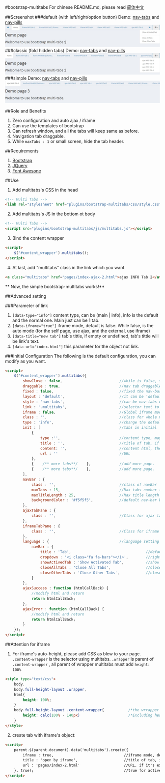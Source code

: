 #bootstrap-multitabs
For chinese README.md, please read [简体中文](README_cn.md)

##Screenshot
###default  (with left/right/option button)
Demo: [nav-tabs](http://edwinhuish.oschina.io/multi-tabs/demo/index.html) and [nav-pills](http://edwinhuish.oschina.io/multi-tabs/demo/index-default-pills.html)
![Multi Tabs Screenshot](screenshot-default.jpg)
###classic (fold hidden tabs)
Demo: [nav-tabs](http://edwinhuish.oschina.io/multi-tabs/demo/index-classic.html) and [nav-pills](http://edwinhuish.oschina.io/multi-tabs/demo/index-classic-pills.html)
![Multi Tabs Screenshot](screenshot-classic.jpg)
###simple
Demo: [nav-tabs](http://edwinhuish.oschina.io/multi-tabs/demo/index-simple.html) and [nav-pills](http://edwinhuish.oschina.io/multi-tabs/demo/index-simple-pills.html)
![Multi Tabs Screenshot](screenshot-simple.jpg)

##Role and Benefits
1. Zero configuration and auto ajax / iframe
2. Can use the templates of bootstrap
3. Can refresh window, and all the tabs will keep same as before.
4. Navigation tab draggable.
5. While ``` maxTabs : 1 ``` or small screen, hide the tab header.

##Requirements
1. [Bootstrap](http://getbootstrap.com/)
2. [JQuery](http://jquery.com/)
3. [Font Awesone](http://fontawesome.io/icons/)

##Use
1. Add multitabs's CSS in the head
```html
<!-- Multi Tabs -->
<link rel="stylesheet" href="plugins/bootstrap-multitabs/css/style.css">
```

2. Add multitabs's JS in the bottom ot body
```html
<!-- Multi Tabs -->
<script src="plugins/bootstrap-multitabs/js/multitabs.js"></script>
```

3. Bind the content wrapper
```html
<script>
    $('#content_wrapper').multitabs();
</script>
```

4. At last, add "multitabs" class in the link which you want.
```html
<a class="multitabs" href="pages/index-ajax-2.html">ajax INFO Tab 2</a>
```

** Now, the simple bootstrap-multitabs works!**


##Advanced setting

###Parameter of link
1. ```[data-type="info"]``` content type, can be (main | info), info is the default and the normal one. Main just can be 1 tab.
2. ```[data-iframe="true"]``` iframe mode, default is false. While false, is the auto mode (for the self page, use ajax, and the external, use iframe)
3. ```[data-title="new tab"]``` tab's tittle, if empty or undefined, tab's tittle will be link's text.
4. ```[data-url="index.html"]``` this parameter for the object not link.

###Initial Configuration
The following is the default configuration, you can modify as you want.
```html
<script>
    $('#content_wrapper').multitabs({
        showClose : false,                          //while is false, show close button in hover, if true, show close button always
        draggable : true,                           //nav tab draggable option
        fixed : false,                              //fixed the nav-bar
        layout : 'default',                         //it can be 'default', 'classic' (all hidden tab in dropdown list), and simple
        style : 'nav-tabs',                         //can be nav-tabs or nav-pills
        link : '.multitabs',                        //selector text to trigger multitabs. 
        iframe : false,                             //Global iframe mode, default is false, is the auto mode (for the self page, use ajax, and the external, use iframe)
        class : '',                                 //class for whole multitabs
        type : 'info',                              //change the default content type name, is not necessary to change.
        init : [                                    //tabs in initial
            {                                       
                type :'',                           //content type, may be main | info, if empty, default is 'info'
                title : '',                         //title of tab, if empty, show the URL
                content: '',                        //content html, the url value is useless if set the content.
                url : ''                            //URL
            }, 
            {    /** more tabs**/    },             //add more page.
            {    /** more tabs**/    },             //add more page.
        ],       
        navBar : {
            class : '',                             //class of navBar
            maxTabs : 15,                           //Max tabs number (without counting main tab), when is 1, hide the whole navBar
            maxTitleLength : 25,                    //Max title length of tab
            backgroundColor : '#f5f5f5',            //default nav-bar background color
        },
        ajaxTabPane : {
            class : '',                             //Class for ajax tab-pane
        },
        iframeTabPane : {
            class : '',                             //Class for iframe tab-pane 
        },
        language : {                                //language setting
            navBar : {
                title : 'Tab',                                  //default tab's tittle
                dropdown : '<i class="fa fa-bars"></i>',        //right tools dropdown name
                showActivedTab : 'Show Activated Tab',          //show active tab
                closeAllTabs : 'Close All Tabs',                //close all tabs
                closeOtherTabs : 'Close Other Tabs',            //close other tabs
            }
        },
        ajaxSuccess : function (htmlCallBack) {
            //modify html and return
            return htmlCallBack;
        },
        ajaxError : function (htmlCallBack) {
            //modify html and return
            return htmlCallBack;
        }
    });
</script>
```

##Attention for iframe
1. For iframe's auto-height, please add CSS as blew to your page. ```.content-wrapper``` is the selector using multitabs. ```.wrapper``` is parent of ```.content-wrapper``` , all parent of wrapper multitabs must add ```height: 100%```
```html
<style type="text/css">
    body,
    body.full-height-layout .wrapper,
    html{
        height: 100%;
    }
    body.full-height-layout .content-wrapper{           /*the wrrapper using multitabs*/
        height: calc(100% - 140px)                      /*Excluding header and footer's height, for AdminLTE, total is 140px*/
    }
</style>
```

2. create tab with iframe's object:

```html
<scritp>
    parent.$(parent.document).data('multitabs').create({
        iframe : true,                                //iframe mode, default is false. While false, is the auto mode (for the self page, use ajax, and the external, use iframe)
        title : 'open by iframe',                     //title of tab, if empty, show the URL
        url : 'pages/index-2.html'                    //URL, if it's external link, content type change to 'info'
    }, true);                                         //true for active tab
</script>
```